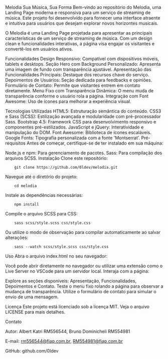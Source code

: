 Melodia
Sua Música, Sua Forma
Bem-vindo ao repositório do Melodia, uma Landing Page moderna e responsiva para um serviço de streaming de música. Este projeto foi desenvolvido para fornecer uma interface atraente e intuitiva para usuários que desejam explorar novos horizontes musicais.


O Melodia é uma Landing Page projetada para apresentar as principais características de um serviço de streaming de música. Com um design clean e funcionalidades interativas, a página visa engajar os visitantes e convertê-los em usuários ativos.

Funcionalidades
Design Responsivo: Compatível com dispositivos móveis, tablets e desktops.
Seção Hero com Background Personalizado: Apresenta uma imagem de fundo com transparência ajustável.
Apresentação das Funcionalidades Principais: Destaque dos recursos chave do serviço.
Depoimentos de Usuários: Seção dedicada para feedbacks e opiniões.
Formulário de Contato: Permite que visitantes entrem em contato diretamente.
Menu Fixo com Transparência Dinâmica: O menu muda de transparência conforme o usuário rola a página.
Integração com Font Awesome: Uso de ícones para melhorar a experiência visual.

Tecnologias Utilizadas
HTML5: Estruturação semântica do conteúdo.
CSS3 e Sass (SCSS): Estilização avançada e modularidade com pré-processador Sass.
Bootstrap 4.5: Framework CSS para desenvolvimento responsivo e componentes pré-estilizados.
JavaScript e jQuery: Interatividade e manipulação do DOM.
Font Awesome: Biblioteca de ícones escaláveis.
Google Fonts: Tipografia personalizada com a fonte 'Montserrat'.
Pré-requisitos
Antes de começar, certifique-se de ter instalado em sua máquina:

Node.js e npm: Para gerenciamento de pacotes.
Sass: Para compilação dos arquivos SCSS.
Instalação
Clone este repositório:

        git clone https://github.com/0ldev/melodia.git
Navegue até o diretório do projeto:


        cd melodia
Instale as dependências necessárias:


        npm install
Compile o arquivo SCSS para CSS:


        sass scss/style.scss css/style.css
Ou utilize o modo de observação para compilar automaticamente ao salvar alterações:


        sass --watch scss/style.scss css/style.css
Uso
Abra o arquivo index.html no seu navegador:

Você pode abrir diretamente no navegador ou utilizar uma extensão como o Live Server no VSCode para um servidor local.
Interaja com a página:

Explore as seções disponíveis: Apresentação, Funcionalidades, Depoimentos e Contato.
Teste o menu fixo rolando a página para observar a mudança de transparência.
Utilize o formulário de contato para simular o envio de uma mensagem.

Licença
Este projeto está licenciado sob a licença MIT. Veja o arquivo LICENSE para mais detalhes.


Contato


Autor: Albert Katri RM556544, Bruno Dominicheli RM554981


E-mail: rm556544@fiap.com.br, RM554981@fiap.com.br


GitHub: github.com/0ldev
